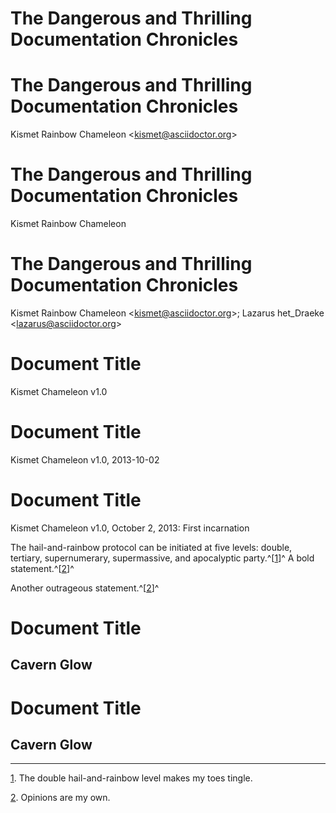 # The Dangerous and Thrilling Documentation Chronicles

# The Dangerous and Thrilling Documentation Chronicles

Kismet Rainbow Chameleon \<<kismet@asciidoctor.org>\>

# The Dangerous and Thrilling Documentation Chronicles

Kismet Rainbow Chameleon

# The Dangerous and Thrilling Documentation Chronicles

Kismet Rainbow Chameleon \<<kismet@asciidoctor.org>\>; Lazarus het\_Draeke \<<lazarus@asciidoctor.org>\>

# Document Title

Kismet Chameleon
v1.0

# Document Title

Kismet Chameleon
v1.0, 2013-10-02

# Document Title

Kismet Chameleon
v1.0, October 2, 2013: First incarnation

The hail-and-rainbow protocol can be initiated at five levels: double, tertiary, supernumerary,
supermassive, and apocalyptic party.^\[[1](#_footnotedef_1 "View footnote.")\]^
A bold statement.^\[[2](#_footnotedef_2 "View footnote.")\]^

Another outrageous statement.^\[[2](#_footnotedef_2 "View footnote.")\]^

# Document Title

## Cavern Glow

# Document Title

## Cavern Glow

------------------------------------------------------------------------

[1](#_footnoteref_1). The double hail-and-rainbow level makes my toes tingle.

[2](#_footnoteref_2). Opinions are my own.